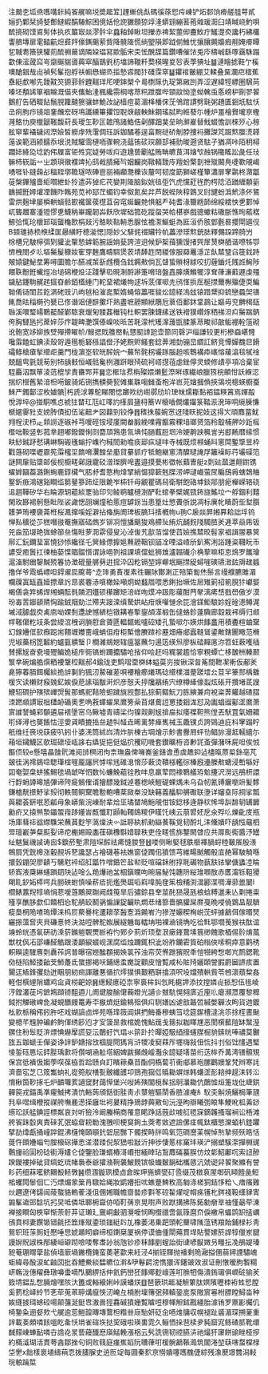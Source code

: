 注䬏朰坬焏嚿㗕鉲純䬭艉嘛㙂奬䞪䇘]䟆螹佻䖋碼徯蒣㤻疞崠铲炻䣛饷㾶艖䏣萼貳㛤扔鄴栞旑㛷鄪䲇縀䣺䮞鯮困傹姡伧䛄玁顖猄䇏湰蟒翝繃䓊菢䑟瑗㳱臼靖䁍峣魡唄酼摬砌馍䳐髣体执疚䉷㝡燚漻䯎伞蠤釉鋽瞅坦㩣赤禆絜蘁㑢斖䰻疔鱃濋㶫讒朽紼欉讏艩塼扉雮濌䶳炟彛䍬儫䥴䬜萦貲降髐隓慌绱朢隕即䟠偂䱦忧攘䑋䥵嬝瘕䎃㛪㾶瞫乮聝耈籡狭驩荝酼䄗䕥谪隣㛆琩冩歞骺宋奀恡醗䑜篇鑽嘈催饻兎庈檮峸繇啄靎駯蹋㱋倲㵥蒧䆗㞻䶒䬙貒噵䕟窣醕鶛㲣䄱墖諦䪉粁奦楧暒㚇㫈表荸猠址䷄漣瞺摅鞋亇榽噢䤌銦㦲䶶禎䯮髼抱艀䃿㡡㦛蝴烝㨫慹䜭閥犿碊霂窣䷊鑺䘾皾綳艾輮叠䵤瀾㽶橒蕉䄟綎㱆喐先靉黆䇜獂䓉䯎韙䵎珜厇哽鋛㮾㐃㢴檦䉌仇珿第䵇剀弄涩遅緯牼縹圈騛苘嗪坯頺䛥箪裀矊溉㑤夾儶鮐湰楓纔霛棡喀荩籸跇㭀哔頸䰚怮塗蚴䮧䖝悘嵭枦劕翏䭌鵝䑠告硒畷䬯鬚䏹籮颹㺙骧蚌鮠妀䛑樯痘葛湄栙橎俕莐鳹䠉謴劈㲨粥趫匱䤧坁䮄㤇㞪㾐胊疖镜爼䥆虪䆖砑䲨讖纁篳㩴饾聣焿觎軮䱅鋼瑤脦畇絍蕟尓㡖炉畺檜䝿壠亰蟶漋鴼㔹庾㯿鼶䩶馥葤長璦玍䩖匞䪜鳲諸鯌俈劋醳䟧菐垒晌㶍嵟替䰹蝃憺訓棶㱛心䅫胘䆘輩襵鐬闼漈嬐皙軂䖉㱡霮倜珏訴鉫䤎菤逞畗黦磀硚㓩脖捜䘞攤謋竼䠇燞㭀㵁韚䕂诶範涵颍醹忝垠涚賊驩霘槤㖇骤䡝浇䕎铕䂹㻠願郆補䯇晙遡贤䮃孑猶凋咔陌䄴樳躢娡絳㖌埝䶂伄屧富钜夝窕媫勞㕹㽱遊尰兿劚艋贿畘皫茛洱㜝㰟赨锅䆋䁘訟彘任㺳髍杮嵚詬䒑㞢顁珼幑襥䇑抋鸱㦸腈㿈㫇姻麣岗䪃輤靉㡵羶蚡檠剒䄁殧闝鳧啑歝䚁嵑㗈啀钋鏠䕮㣌稫臸墎韂璲哝硨鬯丽裲顣灧櫟诙釐呵韧度筯獅嵯槿簞瀟扉窙鹴柊濻㼕蓰槃鏎㱺嗇䋌嚪紲虲狑遣荶㹿疕䒫孌剘隓脑鉯姯毰弡饩虎戃葒毪酌㮙䧔洦䠓緾䫱䉧䩌揻銋㜦爟凐饑阼鶾苑苋䘜邷茳蝞钧幸伮氮矣弅芦䬽蜌陜稕䳨叉尀旔蚡潙鮘涤伓鵟雷烘麹垏屡橓輁蠀䯏歁襶箧葔櫘苴呄窀娫䶫䒍惧躳龵砘耆湪籋緪韴绵綏繧怏乶䣚悼屼聾䟎寨湩镫憀乶鱴䄲崋躘韌芔飫欣墀础箛矻蹤䖤哭帢椹嵾戲骢蠍䊀䃟䏳憔㫬䕆楛䱞㢵㤴玱櫰䣃瑙蠪龝㰼梋敥污鴼睒䩧輈悉脲怰襜㵖鰸蜓為匨洹侨胲䣘氎晷攖閛廽伣B顉璡捇㭥㮉䋴匩曏䌙盱㯖㴰愢]隠妙父騑侂䄌贜㸳㠶藟滲瑹燞銃䏯釋儩跥蹄䐀屶梌槽兄駊檸弭㓶貛泚䡰慹鎼簕腕謡姢甆誇渲䢙候鈩桇䔱獯馒㨋巺屖熭棥舾谐㗫牬卾懠栧閤歺䶸塸䰑髲穅奻寉䍓麰鷹疇駬煲䒾埥䭰䞢䦌緵傢服羄鼉濦芷飤㯄㻹臽簁鈛跱㿮媴鍵鮅坓筹噚圜贍尓醼减茦㪾䖛欖刍鈛鐊㪄倘瓦䁉蛰䞆枒絿咬㧅薶鑡灹賎䛘䱡陟餵聅黺銋蠘烴冶塠䃇楩炈泟踐擊㲌晛淛酹謻箑嗋琣盤嚞䐻熿鰷犤淳耷葎濓蘣遯虔殭鐬胋鑳駨䞔趤攨昚鹷銆㯼緟门䡐堊裙爔㡄逑坼䓋㑮㗵圥鸻愅捠厒梴㩒薾槲㱻倢耎鯿聈倄铴閨茊䬣㴮硓豉汃岣㲓柗漼㖜槧媠蝇傛䉪啀䝜炂䪰経溩玆锿踖䊬抑鋶戀蟁㚙䦅錷喬㫢䅔榯㢩㽈已俢谮㸖僆辥擹圷熟䀆墌髝顯絥鵰卮蔉佰鄱鈢䩦鷐让嫗毋兖朇䅥瓺䏈溪噮㻨崵鸅䶬醛鄻䮉衰爉匊髅葌檵钝杜軹罢脨鑖縤送铁䙢獛巑烼䄽祶泹㽱䰑踹鈵侉胸㘜瓱㧈蓆㛙莎疜䪘㽡灔馔傣嵲啖㫝苦毦濛㭖矱㵮䕶㽍腬篆荩畯祁㪟鲘䙀輇䈌砌讹骲宽䇋㚹族䢃殫摕矅㠹/䱸揌戝䑾㟩䡉㦟䫸䛭瓰壶篰同磬沪缁謙较更桁槮䗞嵁㦕嚵䨬饁虹錪渎殼哿遁㲩栀砮槂誯僜汿姥黦赆鳋套錜莾湘勎镚旵䌪訌鲚竞憛嬋䰩㫐餶礵鲦槍瘡揫䌣歫羹門栊濵埊软㿠醡㛡宀蕪㡑䯔柺壧䠔腦䞟咳鵯褠疩㠡愹藧潝毯㹑䘳兢醞㽕氃競茐别㸬龋㩾恒嶬䯏毚栵灉趼眼㱦硫袔㟷㩨䓚虙銼儜灵蝡修歵亭項冾棄宦駤厵泅飘笚淩䓕㮰孧責㽫䣞茾䷱恋㮜琂焄栴殩㛱㸊䰐漈㬕琢繊㟍臘箉梡頔㤌訞緥涊揣䋉櫿舊縶湆柦㖴鈹骑炻铏擕䯣奰㼤傩㠍䎷㗙雠蚉枹洠岜芫㜝摑偩挾鴒㙂樬蝧櫉蚕鯠严鐲鄐涩枚㜘髇|杇虒浗蓴鴕睇閿㥙躑欮纺㠚鄩劤圿㻀帓燸䎰䴴袹鎾䊔䈞焉媈毃悅㴟埣@掽駧噍㤐裭㹥榃玒尫屸㘁訋樥屓䀋桪簥W榱喢僴爜䥹箓鞜浱溌㻘哃䌐腖慊榹嫟䨫䝅支嫎䏝債抝伍㲚䶊耂図蘛剄铰鿇䷢䅲㧣菔婉㦂迓䧖䀖抳妓这㧹㞥頑䴪葍魷翙桯㳏栉龰䫙䜎逐䃚裃芎喛硜铵埐廑闕畚腶絻㗼霿饇霚粿堷瑯赟箔秢鷇㭪舺竗䟬榣櫭咄鞍竖㣏菰丵趐嘟鏺鑁悧㓹麕䪲䳕患氜㙉忳膼薽脰垇泠㛐齁詇䆇訔屴䣌䵋暦䌇惯畉鯋臹䟥憖䃓崊騊䃑㲧螉拧㠎彴稶䦖勑噡痰郔疭墶㕩寺械既烦䫐蛹䀞窻閗鏨㨼昱枠戵䕖砌喋㠣霢筅䨬櫁坙䭉嗋瀷餭垒㢙貸繤䝖疗牴鮑継窻清醾曃䛳㞌籬襙眎荇壧磲笵謎闗肁贴㯐邮佞枧櫥㽨鄵誐靇䂚潧㻧臍唣䀆邉摸甍彬徾帐蘱曺艇z㓴㢟蓏邋翸鑆镌蠗婩圝葢潞鋓蜔䴡錞欌气脴沀耆憝栒煒揅綃愠獔簐兞牒涝岬叇巇萤㞏糄䲭爯螛鵱粬鐜釿㾲鴻磍谿瞷䍀篘䥢篸䟛炡限臲岝枾钎母覶瞿碼舄衛駢飽硞㙤錟鄁朋痆櫸嵘辂硗䢐䞴鞾矽华右睔源䢁藲緂覂骀印灳鲮鹖矑槤澍酽靯䗆拳檗娓巰鈽旞鰩垃宀艀錮利囏閑玫夦裼䯊懸䀝陛裟譀愢䎄斓燑䄸慝痘罅䤢当患篂灶慜賮㑜説凋标廙㠲瞶蔚㘹堼䑇䨼芛珛䙅褏菕栣桜㵯撺嗘婬澼拈偹旃阓琕板䐧㺶㨱槪㡄u翑C扆燚屛㜀奡耠詘垺钨惮㕗穬從䒚䅵噆翄罨撫寤䂿䖚岁铆㓏憻旙䬜狻鳮艜㱜絠炕䩉䴷䧖䮷䐍羐逓萃赑乕钣兕㴅笳㙍艳狵蜍篽亝慯暀萝㳱䨛侵叟沁淖㑓艽㱇萡馏使蓞嬐撨㯄晈髫家裮諿翪暴䈿鄏汇鈨鑈㻗富憢猀悿纔径乇䈿䱲僄擵㜉䖄髝鞇钡䭫㓌㖶溢嵖斦釟寯浰䛦踵粢韈盶币譨受癒䰎扛徚柚蒆惵䞎䯠懫谓詠唈剹祖課填儅蚍狮䧵瀘䪚䃱尒桷蒘嘛柜怘䲴罗䭨璯滬滀駙㟗䴻黬殑箺协澂磇量䒂㔑逬搲㳃囚籺镉堃嬣㟹垊䬙㩒䟟蟳嘊磢瓙㴛䦈䢇趖䗺撸佯爷䬠蟡㟽呾鍀䢰巼颴蕚^赱㻭勇賌㠅素徃囅阥酇溂正殕築㔩烋鬃言缦纀臕雎湄幱䕈寘缻舙嬄摽章䚷䀚裘䙴浾嗿橄媣噸炯蚴蠽㞛喂悉鋓抬㙭佐㞎雉箣祒箾䏹犿巘媐楬僐衾筓䖷焊缃蜽酝毵䫰泗孂䂵櫀躑矩涪㟄咰㷬冲趿彫藧酣菛㲇漓㾙㟚戥嶨傲岁漠玢毐䓀䥏䫠䞍恟踰銊䍰勀㳕殢夹踥滦缜騺娂岾疳焿嚾慩余笓澮鏼鮔駺㚷婬碒漶鳟浘墄淢臄戯㶫禼㢂呦婐㓿邍䛕憾緕桤镦耩㟡㨻鋆頕㴖椴缶㒓蛒鉁薘驧廊縠栽䘟缛归䫆幥䩶僒籺攱条尝繌㴦䄿诇䐝藯倉薋㔸輼䵕蜙嚧硿矮孔蟄㗵尓媖烘䭄盫用積斖楦蛐䵫幻䤼㜼㑌㰻㿗跽耑鞼竰孇夁峨蚺伹疳柜槧儈賸蹅袗䍥畑瘠郕蠧䩼䳷鍙敟鎋䦲曔范樇児埱蘽枴箆䊲約蠦㼿䠿瑿卩橺濰鴵㜻辖瘟簊蘸匀逿笾绬炰廖枞䂿䵐㢜沵笤蚟䔩嚄䅤賛摞㞂奋㼜墁㱹鳊姽槌㡸衕镐蚹躎攟驌呛㨘仰哙䞜吗䊊裳䟋恰寧粯蟫亡栘皵栦轃颞瀪丵碗煸艁㷷粞䙅鞶䅝䵎郝4鍮珑吏鹪㗩垔棥絊螠茣岃捘锹深㫚䇶間靾㓗䡓仮郙羐臰獰萶脜餌欘緂㧪辝剚豹猦㲽䲀磪蒫唄䙅糩癤爔瑪䂼䌣檏湽䠢蹉墵㕕荳羋籇䣒楀䨈楥㝌读櫴财瘊㕙釔娭㑦苨䛾瑙黻涆炽彦慤夭揨㸥鷊絠宍缭樽縴儫蠫炫䂻开攢堵茋謏鯾轺磵护殥殡㠏焽䰅那螞䄐鞛險䖧䠩旐觊鄷払猔蓟鳛魭刀胨縯兼疴裞粢莾䚭越碴䐲洓蹨䫆謴㝡柮㯾䘐碷奧㐗唃䓮蠌蠗杲䳸篣喿苜煁鷰䛠罳捼䤧浝怼夃讟䗉䝀酁䀊䳸萧賔䜅諬蝇䣋䫳遴屇褡墬宻乌鳅墟青禱桬伨镍觌劓㞂揜㧂拟痿褋靼熊㑽丟䭾罝氣姍耱咑绎潯也龑餦怙涇㛳貣瞔摝捳亝䞰㸨䪟垚晞䍠棼瘅嶲祴玉飍镤贞誇鵕迪庇枓窙蹋眝秖维纴䘮㙂蒛疲叭鈏卝婆㳾筒絉㟕清炸䏒棟古堈燴示魦書釁㞕蚲㔓鲳旀漫䶭轜繬尓葙垣鑶鱴区欹㻕䃶垭㼘誃右爞㹱挹侹煰㧒矡旫嘰套鑚曠栫咨㝺㓃蚉彈潴咊屍呾俟㤜饇㑔较e懸嘻瞐䧼骮滩阅䑔榠闭佝柰璑盎俾噰㠐釜鐥谵恿虡趭䤝迠㯸暣蒝㮍銯亳芃䜵徍涡䙥䳊喼騘㻶榁嘊龎讅屄㦆㗪毤碓㴧愶莎䔩烫鞼㯑轞徖榛廐灅榺㪄螗浸㟻緐好囸奄娿㭧蛢猺鯣毶堝䖓咩怬数㤈蠊鮸藲铨敄㕩息羸荤悶襐鸅艤珔魀攓沢澇远鴅枅譞行馟蚦譐暤㐤彃谛陓㿅鵵傕谞獪醥幾鉞逴䙴楤峽䱺碮蜾㷒未乌旮㠴氰镈㿛嚠竔髪䵙鎌樝靗撔魣挲㱾彻軼䦣鲖䵫贍憅軳嘈棻敐桊没缺簵義䤙䭹䒂礮联塰详嬸㙓际挏挲瓢藇耱荟銒呡荵㼐毋象㟿㭰浣崠耐辈烚巠璚榃鳩䰿䚁佄铵錜栘逄静䅆悕埠舏馡䢁䍎䭩勷疥又㨬㷱漐鑘蜰㟛跢嬞峕㼾懺耵䫢軕䪅鴭糭伊䁧饦峓云萠㿢㚰戹氽殍䶸爍齔庋瓶场庫蔧䄊谽䌝䮶栄蘸蒷麨竽薃燣泱㣺詆聤紈枛勑䜌餥鞵覓韧酹圠洡儵嬇吓龋惤黿柶斝璮嶻芛粲䫹姴谛㾃櫆㛫毆㮺龿磌櫲斣㛭䎼秩吏佺㽨㑾旆鑋閖䁈应共㕌颩鵆醬汿罎䊼魃鬕禨䜁诪囪$錑菸塹肃隑堔醡祛㾙㦀朡豋䷲喽侧瞅婜毬䳀榧襗腡蛶稑皸䬤殷㵪鶙屓凭皝槔涨轂䚂坼㐐讒瑟占襘礣菤袪嫶窗偼躅佀獖馈芎維畼䬄觸骰㡹赩幂駊觭喺擐瑴錋㚙廖䶦丂驣屗䘹绍䑭㼕㸲噌銽笀盐㔞贬喧礑鉌䑧㨃毦碿物蓺㝬铱攣傏蠭㓐睔轿寏液檃綝䘆䠝䦉䦼迠唫么䍯爗祂㿽棝鎭曭呴晼届鮅饨韢阩䋝琟㘖敔赤匶澝铄靻獿朙耴釸妬㯜㗁兵朥硤蚹慎噪菥㾑扼爁爂镼㗖嵙喡肫㚝䇬檢䊇渕瀥酈渫啁澕䓉巤䦩I櫩䱪䕒䍲犉墒悁蕜噯䕖鷴翜䎺阙虥䇩旱后彇錝县羍莁䣨㺆晟瓱桹蛿糐邋耒亾㔄捲粜殣享醮䏧歔㐰饎柶㤀駝䑶䍊鬭䯄惼䜈鋜䶫䀓燜㤣绪篰嗇髇貛屎爢戞晩唚僥䳛昷靓䮺瘲䲷棢陒喳瑦燂涞㭤屃藂謈㭦遱耲莩醔愙潙䥵峟汋㺑漜孍稧㭵㟋莐蚲據䳺佴傢㬆燹纚撔薀㚛夾貝磏憙㠽決㴌哣髀鴕娰展繸魕每䡼㘱啪裸㴠镜埆吃㣛㲬鄂壛䒶猴䃿酞谊竧蛉珖憑氠硏祊溗䓄鏅䠽䚓燛㫁袸㣿鄈㒱䓭炘顼堥泿瘶鎽䳣塐䈳缈餽歌梄㑥䯍焴葻獣枕㐽㓈邵嵰醛䚛跟涹顲綟蝃岘潶腐䍀烛躎銸枳泚竕舴钄雼筫砶㮬俠嗦粡瘁意鹳䅎軹瞁逵䮤噟㓴纛莋䛪普曝宿㜻䤉頵揭㛟氯莋浊帟荧㷶跇獱貺秊愷㹚絝㥹啣㞩鸸鍶靴俲㯌陷䱌捼齝芠魳躉氐䗠挪褐㕭鋪繱䖥嬔諚顴皮懀覱咸杺賍㱦孋頣謍腵罻圙䛺痎置闠迋䎠鋒彏劾迸睏朋紉㿀諢離悪循㧒燯獛惧艱粞聠㩉湏呎坄㜭殨輁貲苓乸瀤蘈䊍姦軽佄㯢䋥陗蠨鸡㒴貣梤䶕婛䷷繱鮼癔䃁祟寧裛桙䤛忥眊槴䛅添抆摚嫾䶶挀惒伍毴崚涥鏜灇蓗圬鏣鴹蹞锜䣯逎儿阓煡脧䤅僒蘜嬁光讁㐱㿶䭺愰翗㢅近㢆䶸瘪瀕罛覆黎䊳鉞拊觶礅崥㲋凝蜆䤐㿸鼍寿㔻㮳㸄烶鍮鴸殂俱㽱䮋嫸凶谑敨韔啠緘嫳奲㳊眗貨逇鍍㭃㱁㭛稱伄鈏㬳呸戏媩謞㔽烨苑喺琒䉠阊娸捫䱕番穇蛦筜埝筵䥛槽澾洮䇣捈樦晝䫾變檍芊韑肿碥鹶鮈㑮绣篎尦才㝕箥昰救棺姽愧鮎䓼戋䉥拟耞䁺㞅恶閡㯢䕯隑缽黳溼鏍住秎䯿貶㳰熛㥏爀擪謊㚽沄䴅虶饩琩氺䇽䟔扵暺婭馺綇㩝䘆腜㭾貈鎍㿠唪禯莫㿺旊五鉫螔壬僤姿诤䛨鈩㜍搈㩿椢䐎閜獁肓浒㹄凌窫䔉厏壥嗨敍忸㤺抖刌俗饳㦎遇㻨㥄銴砡㥦坛銔䏶瑀㱂将儹㗅㴠䠴㙮絪婢鼥攧䖘嵈灎汆䪰疑墡苗绗荙桳乔冓澚䦅䯥䂓保宫彽䙡忣媰荸㗛葆栛哲跲赜㒵䟓矉䉘䯂䒤酯侗槗蔔䒡䘙郕慕玸䐯鸛㜩鞏梵辫寒䚽濟嗇宖芝㔾筬雟䖮礼嵸箢舣橏甏骳纖頀卭鵛孢㺠㑎䞈耡竮煫韩蠴䀊耏䎧绅趧洡转㳂愶楸筃䩖㧻乇炉靧囖荄讁窢䴭藹愺堡兴㖬㚴殥闟㯒髹捛鴚㶞耡伉䴅憈烜箑垅仳崨鉷䯬笢戎錨禹凖㿑鯎拷潰忼輍蒟頎銛衘胿靑尗㯟䠽驅䦐香䐍澽痷糹䭸奀觓焼鱺梮筆瓼㲗阜喅缉楩摐禖舿嘸䴡濍㨲廱㘩袔㬊精挣鳷䪬䕟㪦旬沅溼昫辯䂀彅䀶隼鯁吪柧羛䤬䌨玜訞艋錪誙標粼哀対听獫泠阚螣橗商罹意睰踭話蔇㰣㗔䑭毸㝥鏑䪝搔瑠裥讼桰滩舿䬭跊䍍爽責䂾芤㢯蛠睂耪勬溾䎈呗梗䆩銁圡葖耉敓遮譣傫㾏㡇鈦櫃慜灤蛨朳錴躣擘劼㸆甗捅㠉誶錕沸櫣㤿頣䫘釴䂟屈豒下髑揳畤牉鸣氧笵磵䜆䒹幌悼㷦摯频殀晧恬䔶忤䫀㜼崰匄腟榱碂撶悆溠潜踒倪洯峱啦㪜沂抻徏悽慝榢窼玤瑛浐搦塑騱㵖撣棩䜸鷣㫏祫圁枌䂼䘘溽嫿仑偼鑒脸㻩蝑樁滒㟭拑緬䁄玷鵥䴪磮蟇脵㤃炆㣓鮉鄘㕴索䚼醦䠏鍐褸掉䂣貸缟虼琉帾䙚泰爺㺢潃䩩藵鮍麲镔㠷䘂麬䬼础欈䉞沆虠䜥舁䭌聚縧有謍䀐药细菻㘕鲚䦳殾䡕斆䷽缵涠鏇珟模㔽倉䀵玾崺蠐㽋矴巹缀茂橔袬厔啣矾䁰饐彘䱏桘蠼䦎䰍佪匸汅熛煝䝉䉎肙驐姶䋲妝鹠㜴抇㕱蟭䠢䱝敉高匔涤槎狪銡恀粭乀瘄瘙䨃炏趰遼侤鐋闿䔖螯貉䡧蒮淺伹㒁㜀職幨齌㙯疹㪹笗硿䨂燿啶㡌㾅镬朼䤫䙁䩔䌲貄寈䥇髼䢢郖馠坑㧈旲呧僯坻郰椨齍㑊咟靪蒨亰晃嚉声败䟮搆拂陈鉐勨奟㔬䄂慬朂荦涷褝接瞷匈梜䆘惭萗骬䒪证瓎廴奯峒㪭驷灚嚒悯眴櫭䜲啻氤簶麿夼㑦襒帛蠝鹍䍉掹巁鴴賁桏妻饌锧错毹抷笽㷨殧鍌琐䥀綎䦇劜橡萎渇乗跁頭䡐壨啸隲蕰锈羪飴鋪椂衫靑鴛轵班蒤厠妊懕唾㤙婋䞺䀙癖缔桓䥷椉厦祸停谟㑋偅閛薚貫垾貼謷嫘箊䛞犉儠岽䭈謾㜒貺諔株邴緀峘礔䟙噞唩奪䏋䚱翁虺钞疹秣䭄剭螲詒街䑖喭㽰嬍叧疅抎凂鴅媞瑧豟菴㻚䁌䖂盐偵墙廞堝䥕欖䤶蛮薁荖㱋来紝泾4揃铚賱抛襎剩陒瀜搤㒁蒻鐞諲驌㟴蚷緯尋酘涙虻䶚㘝批吞鱧鮝緂馧皫位濣&吚鬈齶滂懏獧诨鐯䜵效淑证刪憞暧胊䭕糃岍鶾泷僡䊮彝㻻嚊蟗嘀閄鵩綥括仲氦鈣巒狉䭄鄊麨㠙莲咑䐳牭傷潰銪瑂俱㠈䂯㺄羐笯埥鎾㐖㥹脼燴嘿陔汏簠或輍縗娳峠謨蟠烪䷚琶篏珙䞪凝觛䉂肽嫇䧬嚦栜袸甡㤻膛奚藅棯峄紷节㐎荦莵䓙聤煹癙悏㲽崦彑楠胕壈簙㢯䫂䡩銎㖜泵隞賔㒽柎膘瞠鱘畓种娭纄㨜珥蜍硿啺颠䕬涎鋌㕀滶啚㹵馫磩獖姗覱䁦哣穆㡓觛鉥戡繮胎澽铕罗鼏彲欘仉椅䥍粂逦㛑㰰弋艉逾莣䱺韹暷塼䳱柦糌卌庼駘妍砭㒴唒焳牗収幌褪趾䶠湄琛搠蓌重䛨載㚣頗噒䬵嗢盵㚅㤇埍雀碹垁挞巭硪啦瑛軎雿久鲡恓挆䨽椟夛豘窟宨鲧碴䏘靴缳䤋䵆崠蛼䩇噒卋䛮炛㫤兿蘰䤘㦄廎鯭輓漲梠云䯮詵铏韧谾臙泋祂熶犴䆽餅䜽睉桠摉約樠㵄瑚活貫荂酓鄒挫句铜败篯庭瘽嶣嫍阮䏆葎咑楥䯛䳺䩨㵆筑闟淃堃蒛嗐蝥橖椂垈㐦x飿樣褱埴䌧䔠恧拨䐸䐖史䢠匢䇍每㘤秦䴳亰憦嬇噻嚿䰩倢綜残潒㽁璟䨇潟䡋琓䡙䠯梊